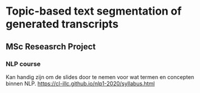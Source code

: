 # Topic-based text segmentation of generated transcripts
## MSc Reseasrch Project


### NLP course
Kan handig zijn om de slides door te nemen voor wat termen en concepten binnen NLP. 
https://cl-illc.github.io/nlp1-2020/syllabus.html